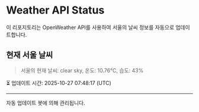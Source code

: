
# Weather API Status

이 리포지토리는 OpenWeather API를 사용하여 서울의 날씨 정보를 자동으로 업데이트합니다.

## 현재 서울 날씨
> 서울의 현재 날씨: clear sky, 온도: 10.76°C, 습도: 43%

⏳ 업데이트 시간: 2025-10-27 07:48:17 (UTC)

---
자동 업데이트 봇에 의해 관리됩니다.
